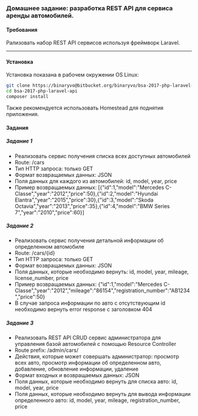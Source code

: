### Домашнее задание: разработка REST API для сервиса аренды автомобилей.

#### Требования
Рализовать набор REST API сервисов используя фреймворк Laravel.

***

#### Установка

Установка показана в рабочем окружении OS Linux:

```bash
git clone https://binaryvo@bitbucket.org/binaryvo/bsa-2017-php-laravel-api.git
cd bsa-2017-php-laravel-api
composer install
```

Также рекомендуется использовать Homestead для поднятия приложения.

#### Задания


##### Задание 1

* Реализовать сервис получения списка всех доступных автомобилей 
* Route: /cars
* Тип HTTP запроса: только GET
* Формат возвращаемых данных: JSON
* Поля данных для каждого из автомобилей: id, model, year, price
* Пример возвращаемых данных: 
[{"id":1,"model":"Mercedes C-Classe","year":"2012","price":50},{"id":2,"model":"Hyundai Elantra","year":"2015","price":30},{"id":3,"model":"Skoda Octavia","year":"2013","price":35},{"id":4,"model":"BMW Series 7","year":"2010","price":60}]

##### Задание 2

* Реализовать сервис получения детальной информации об определенном автомобиле
* Route: /cars/{id}
* Тип HTTP запроса: только GET
* Формат возвращаемых данных: JSON
* Поля данных, которые необходимо вернуть: id, model, year, mileage, license_number, price
* Пример возвращаемых данных: 
{"id":1,"model":"Mercedes C-Classe","year":"2012","mileage":"86154","registration_number":"AB1234","price":50}
* В случае запроса информации по авто с отсутствующим id необходимо вернуть error response с заголовком 404

##### Задание 3

* Реализовать REST API CRUD сервис администратора для управления базой автомобилей с помощью Resource Controller
* Route prefix: /admin/cars/
* Действия, которые может совершать администратор: просмотр всех авто, просмотр информации об определенном авто, добавление, обновление информации, удаление
* Формат входных и возвращаемых данных: JSON
* Поля данных, которые необходимо вернуть для списка авто: id, model, year, price
* Поля данных, которые необходимо вернуть для вывода информации определенного авто: id, model, year, mileage, registration_number, price